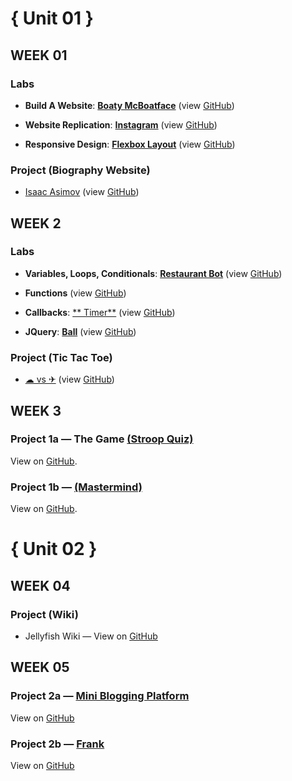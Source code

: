 # { Unit 01 }

## WEEK 01

### Labs
* **Build A Website**: [**Boaty McBoatface**](http://sprazzeus.github.io/wdi/01-Unit1/02-lab-BuildAWebsite/)
(view [GitHub](https://github.com/sprazzeus/wdi/tree/master/01-Unit1/02-lab-BuildAWebsite))

* **Website Replication**: [**Instagram**](http://sprazzeus.github.io/wdi/01-Unit1/03-lab-websiteReplication/) (view [GitHub](https://github.com/sprazzeus/wdi/tree/master/01-Unit1/03-lab-websiteReplication))

* **Responsive Design**: [**Flexbox Layout**](http://sprazzeus.github.io/wdi/01-Unit1/04-lab-responsiveDesign/) (view [GitHub](https://github.com/sprazzeus/wdi/tree/master/01-Unit1/04-lab-responsiveDesign)) 


### Project (Biography Website)
* [Isaac Asimov](http://sprazzeus.github.io/wdi/01-Unit1/00-week1-project-biographyWebsite) (view [GitHub](https://github.com/sprazzeus/wdi/tree/master/01-Unit1/00-week1-project-biographyWebsite))

## WEEK 2

### Labs

* **Variables, Loops, Conditionals**:
[**Restaurant Bot**](http://sprazzeus.github.io/wdi/01-Unit1/06-lab-variablesLoopsConditionals/) (view [GitHub](https://github.com/sprazzeus/wdi/tree/master/01-Unit1/06-lab-variablesLoopsConditionals))

* **Functions** (view [GitHub](https://github.com/sprazzeus/wdi/tree/master/01-Unit1/07-lab-functions))

* **Callbacks**:
[** Timer**](http://sprazzeus.github.io/wdi/01-Unit1/08-lab-callbacks/) (view [GitHub](https://github.com/sprazzeus/wdi/tree/master/01-Unit1/08-lab-callbacks))

* **JQuery**: [**Ball**](http://sprazzeus.github.io/wdi/01-Unit1/09-lab-jquery/) (view [GitHub](https://github.com/sprazzeus/wdi/tree/master/01-Unit1/09-lab-jquery))

### Project (Tic Tac Toe)

* [☁ vs ✈](http://sprazzeus.github.io/wdi/01-Unit1/00-week2-project-tictactoe/) (view [GitHub](https://github.com/sprazzeus/wdi/tree/master/01-Unit1/00-week2-project-tictactoe))

## WEEK 3

### Project 1a — The Game [(Stroop Quiz)](https://sprazzeus.github.io/wdi/01-Unit1/00-project1a-theGame/index.html)

View on [GitHub](00-project1a-theGame).

### Project 1b —  [(Mastermind)](http://sprazzeus.github.io/wdi/01-Unit1/00-project1b/)

View on [GitHub](https://github.com/sprazzeus/wdi/tree/master/01-Unit1/00-project1b).

# { Unit 02 }

## WEEK 04

### Project (Wiki)

* Jellyfish Wiki — View on [GitHub](https://github.com/sprazzeus/wdi/tree/master/02-Unit2)

## WEEK 05

### Project 2a — [Mini Blogging Platform](http://sprazzeus-blog.herokuapp.com/)

View on [GitHub](https://github.com/sprazzeus/mini-blogging-platform)

### Project 2b — [Frank](http://sprazzeus-frank.herokuapp.com/)

View on [GitHub](https://github.com/sprazzeus/frank)
